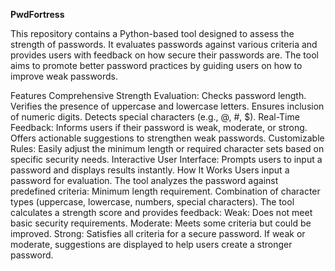 **PwdFortress**

This repository contains a Python-based tool designed to assess the strength of passwords. It evaluates passwords against various criteria and provides users with feedback on how secure their passwords are. The tool aims to promote better password practices by guiding users on how to improve weak passwords.

Features
Comprehensive Strength Evaluation:
Checks password length.
Verifies the presence of uppercase and lowercase letters.
Ensures inclusion of numeric digits.
Detects special characters (e.g., @, #, $).
Real-Time Feedback:
Informs users if their password is weak, moderate, or strong.
Offers actionable suggestions to strengthen weak passwords.
Customizable Rules:
Easily adjust the minimum length or required character sets based on specific security needs.
Interactive User Interface:
Prompts users to input a password and displays results instantly.
How It Works
Users input a password for evaluation.
The tool analyzes the password against predefined criteria:
Minimum length requirement.
Combination of character types (uppercase, lowercase, numbers, special characters).
The tool calculates a strength score and provides feedback:
Weak: Does not meet basic security requirements.
Moderate: Meets some criteria but could be improved.
Strong: Satisfies all criteria for a secure password.
If weak or moderate, suggestions are displayed to help users create a stronger password.
